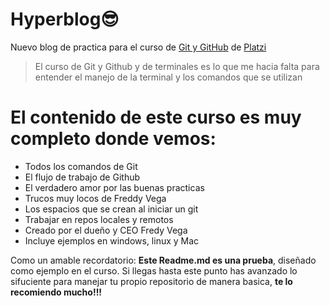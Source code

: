 # Hyperblog😎
Nuevo blog de practica para el curso de [Git y GitHub](https://platzi.com/cursos/git-github/?utm_source=google&utm_medium=cpc&utm_campaign=12455641569&utm_adgroup=121414433187&utm_content=590594403254&gclid=CjwKCAjwxZqSBhAHEiwASr9n9H1kTjyzV1yTGHMUCKuohu942XcmgK-TzXCr-AvSlVJGt_UBcV2rqBoC8G4QAvD_BwE&gclsrc=aw.ds "Git y GitHub") de [Platzi](http://platzi.com "Platzi")
> El curso de Git y Github y de terminales es lo que me hacia falta para entender el manejo de la terminal y los comandos que se utilizan

# El contenido de este curso es muy completo donde vemos:
* Todos los comandos de Git
* El flujo de trabajo de Github
* El verdadero amor por las buenas practicas
* Trucos muy locos de Freddy Vega
* Los espacios que se crean al iniciar un git
* Trabajar en repos locales y remotos
* Creado por el dueño y CEO Fredy Vega
* Incluye ejemplos en windows, linux y Mac


Como un amable recordatorio: **Este Readme.md es una prueba**, diseñado como ejemplo en el curso. Si llegas hasta este punto has avanzado lo sifuciente para manejar tu propio repositorio de manera basica, **te lo recomiendo mucho!!!**
